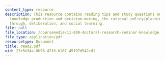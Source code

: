 ```yaml
---
content_type: resource
description: This resource contains reading tips and study questions on models of
  knowledge production and decision-making, the rational policy/planning model, muddling
  through, deliberation, and social learning.
file: null
file_location: /coursemedia/11-800-doctoral-research-seminar-knowledge-in-the-public-arena-spring-2007/25c5e94a0b964710b18745f97d542cd1_read2.pdf
file_type: application/pdf
resourcetype: Document
title: read2.pdf
uid: 25c5e94a-0b96-4710-b187-45f97d542cd1
---
```


